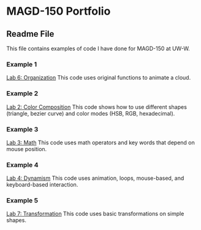 # MAGD-150 Portfolio
## Readme File

This file contains examples of code I have done for MAGD-150 at UW-W.

### Example 1
[Lab 6: Organization](https://github.com/strangenewg/MAGD150-Portfolio/blob/gh-pages/s19magd150lab06_threadgill/s19magd150lab06_threadgill.pde)
This code uses original functions to animate a cloud.

### Example 2
[Lab 2: Color Composition](https://github.com/strangenewg/MAGD150-Portfolio/blob/gh-pages/s19magd150lab01_threadgill_balloon.pde)
This code shows how to use different shapes (triangle, bezier curve) and color modes (HSB, RGB, hexadecimal).

### Example 3
[Lab 3: Math](https://github.com/strangenewg/MAGD150-Portfolio/blob/gh-pages/s19magd150lab03_threadgill.pde)
This code uses math operators and key words that depend on mouse position.

### Example 4
[Lab 4: Dynamism](https://github.com/strangenewg/MAGD150-Portfolio/blob/gh-pages/s19magd150lab04_threadgill.pde)
This code uses animation, loops, mouse-based, and keyboard-based interaction.

### Example 5
[Lab 7: Transformation](https://github.com/strangenewg/MAGD150-Portfolio/blob/gh-pages/s19magd150lab07_threadgill.pde)
This code uses basic transformations on simple shapes.



